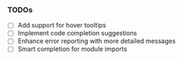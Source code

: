 ### TODOs

- [ ] Add support for hover tooltips
- [ ] Implement code completion suggestions
- [ ] Enhance error reporting with more detailed messages
- [ ] Smart completion for module imports